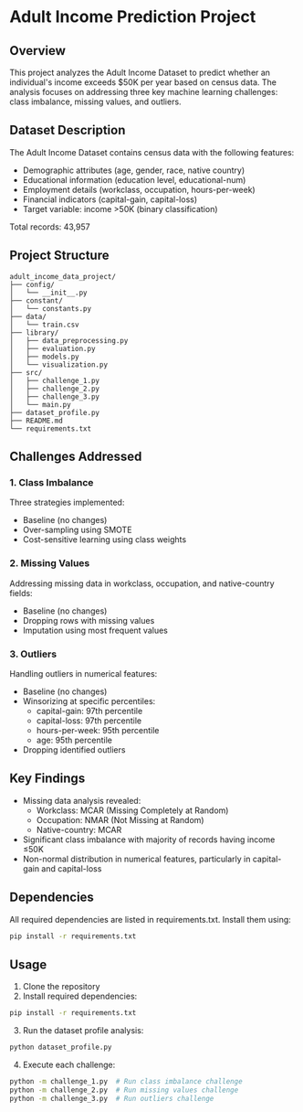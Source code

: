 # Adult Income Prediction Project

## Overview
This project analyzes the Adult Income Dataset to predict whether an individual's income exceeds $50K per year based on census data. The analysis focuses on addressing three key machine learning challenges: class imbalance, missing values, and outliers.

## Dataset Description
The Adult Income Dataset contains census data with the following features:
- Demographic attributes (age, gender, race, native country)
- Educational information (education level, educational-num)
- Employment details (workclass, occupation, hours-per-week)
- Financial indicators (capital-gain, capital-loss)
- Target variable: income >50K (binary classification)

Total records: 43,957




## Project Structure
```
adult_income_data_project/
├── config/
│   └── __init__.py
├── constant/
│   └── constants.py
├── data/
│   └── train.csv
├── library/
│   ├── data_preprocessing.py
│   ├── evaluation.py
│   ├── models.py
│   └── visualization.py
├── src/
│   ├── challenge_1.py
│   ├── challenge_2.py
│   ├── challenge_3.py
│   └── main.py
├── dataset_profile.py
├── README.md
└── requirements.txt
```

## Challenges Addressed

### 1. Class Imbalance
Three strategies implemented:
- Baseline (no changes)
- Over-sampling using SMOTE
- Cost-sensitive learning using class weights

### 2. Missing Values
Addressing missing data in workclass, occupation, and native-country fields:
- Baseline (no changes)
- Dropping rows with missing values
- Imputation using most frequent values

### 3. Outliers
Handling outliers in numerical features:
- Baseline (no changes)
- Winsorizing at specific percentiles:
  - capital-gain: 97th percentile
  - capital-loss: 97th percentile
  - hours-per-week: 95th percentile
  - age: 95th percentile
- Dropping identified outliers

## Key Findings
- Missing data analysis revealed:
  - Workclass: MCAR (Missing Completely at Random)
  - Occupation: NMAR (Not Missing at Random)
  - Native-country: MCAR
- Significant class imbalance with majority of records having income ≤50K
- Non-normal distribution in numerical features, particularly in capital-gain and capital-loss

## Dependencies
All required dependencies are listed in requirements.txt. Install them using:
```bash
pip install -r requirements.txt
```

## Usage
1. Clone the repository
2. Install required dependencies:
```bash
pip install -r requirements.txt
```
3. Run the dataset profile analysis:
```bash
python dataset_profile.py
```
4. Execute each challenge:
```bash
python -m challenge_1.py  # Run class imbalance challenge
python -m challenge_2.py  # Run missing values challenge
python -m challenge_3.py  # Run outliers challenge
```

